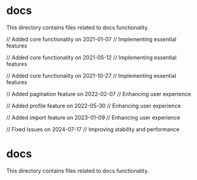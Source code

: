 # docs

This directory contains files related to docs functionality.

// Added core functionality on 2021-01-07
// Implementing essential features

// Added core functionality on 2021-05-12
// Implementing essential features

// Added core functionality on 2021-10-27
// Implementing essential features

// Added pagination feature on 2022-02-07
// Enhancing user experience

// Added profile feature on 2022-05-30
// Enhancing user experience

// Added import feature on 2023-01-09
// Enhancing user experience

// Fixed issues on 2024-07-17
// Improving stability and performance
# docs

This directory contains files related to docs functionality.

